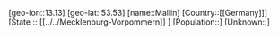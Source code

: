﻿---
location: [53.53,13.13]
mapzoom: [7,12] 
mapmarker: city 
type: City
tags:
- geo/City


SpocWebEntityId: 32234
isDeleted: false
confidential: public

---
[geo-lon::13.13]
[geo-lat::53.53]
[name::Mallin]
[Country::[[Germany]]]
[State :: [[../../Mecklenburg-Vorpommern]] ]
[Population::]
[Unknown::]

